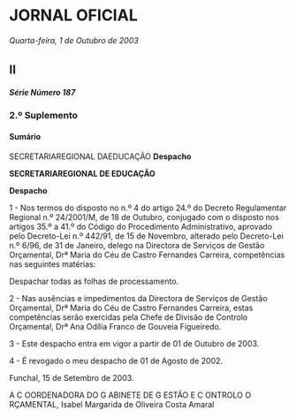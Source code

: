 # JORNAL OFICIAL

###### Quarta-feira, 1 de Outubro de 2003

## II

##### Série Número 187

### **2.º Suplemento**

#### **Sumário**

SECRETARIAREGIONAL DAEDUCAÇÃO
**Despacho**


**SECRETARIAREGIONAL DE EDUCAÇÃO**


**Despacho**


1 - Nos termos do disposto no n.º 4 do artigo 24.º do Decreto Regulamentar Regional n.º 24/2001/M, de 18 de Outubro,
conjugado com o disposto nos artigos 35.º a 41.º do Código do Procedimento Administrativo, aprovado pelo Decreto-Lei n.º 442/91, de 15 de Novembro, alterado pelo Decreto-Lei n.º 6/96, de 31 de Janeiro, delego na Directora de
Serviços de Gestão Orçamental, Drª Maria do Céu de Castro Fernandes Carreira, competências nas seguintes matérias:

   Despachar todas as folhas de processamento.


2 - Nas ausências e impedimentos da Directora de Serviços de Gestão Orçamental, Drª Maria do Céu de Castro
Fernandes Carreira, estas competências serão exercidas pela Chefe de Divisão de Controlo Orçamental, Drª Ana
Odília Franco de Gouveia Figueiredo.


3 - Este despacho entra em vigor a partir de 01 de Outubro de 2003.

4 - É revogado o meu despacho de 01 de Agosto de 2002.


Funchal, 15 de Setembro de 2003.


A C OORDENADORA DO G ABINETE DE G ESTÃO E C ONTROLO O RÇAMENTAL, Isabel Margarida de Oliveira Costa Amaral

